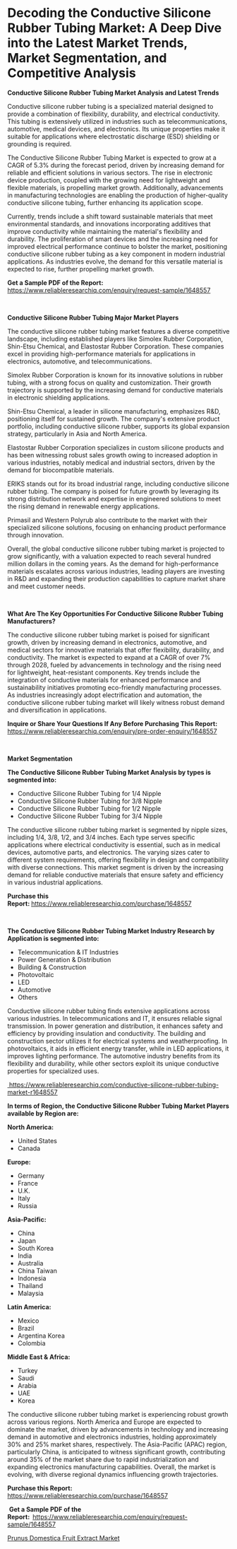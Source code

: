 <p><h1>Decoding the Conductive Silicone Rubber Tubing Market: A Deep Dive into the Latest Market Trends, Market Segmentation, and Competitive Analysis</h1></p><p><strong>Conductive Silicone Rubber Tubing Market Analysis and Latest Trends</strong></p>
<p><p>Conductive silicone rubber tubing is a specialized material designed to provide a combination of flexibility, durability, and electrical conductivity. This tubing is extensively utilized in industries such as telecommunications, automotive, medical devices, and electronics. Its unique properties make it suitable for applications where electrostatic discharge (ESD) shielding or grounding is required.</p><p>The Conductive Silicone Rubber Tubing Market is expected to grow at a CAGR of 5.3% during the forecast period, driven by increasing demand for reliable and efficient solutions in various sectors. The rise in electronic device production, coupled with the growing need for lightweight and flexible materials, is propelling market growth. Additionally, advancements in manufacturing technologies are enabling the production of higher-quality conductive silicone tubing, further enhancing its application scope.</p><p>Currently, trends include a shift toward sustainable materials that meet environmental standards, and innovations incorporating additives that improve conductivity while maintaining the material's flexibility and durability. The proliferation of smart devices and the increasing need for improved electrical performance continue to bolster the market, positioning conductive silicone rubber tubing as a key component in modern industrial applications. As industries evolve, the demand for this versatile material is expected to rise, further propelling market growth.</p></p>
<p><strong>Get a Sample PDF of the Report:&nbsp;</strong> <a href="https://www.reliableresearchiq.com/enquiry/request-sample/1648557?utm_campaign=2926&utm_medium=2&utm_source=Github&utm_content=ia&utm_term=01042025&utm_id=conductive-silicone-rubber-tubing">https://www.reliableresearchiq.com/enquiry/request-sample/1648557</a></p>
<p>&nbsp;</p>
<p><strong>Conductive Silicone Rubber Tubing Major Market Players</strong></p>
<p><p>The conductive silicone rubber tubing market features a diverse competitive landscape, including established players like Simolex Rubber Corporation, Shin-Etsu Chemical, and Elastostar Rubber Corporation. These companies excel in providing high-performance materials for applications in electronics, automotive, and telecommunications.</p><p>Simolex Rubber Corporation is known for its innovative solutions in rubber tubing, with a strong focus on quality and customization. Their growth trajectory is supported by the increasing demand for conductive materials in electronic shielding applications. </p><p>Shin-Etsu Chemical, a leader in silicone manufacturing, emphasizes R&D, positioning itself for sustained growth. The company's extensive product portfolio, including conductive silicone rubber, supports its global expansion strategy, particularly in Asia and North America. </p><p>Elastostar Rubber Corporation specializes in custom silicone products and has been witnessing robust sales growth owing to increased adoption in various industries, notably medical and industrial sectors, driven by the demand for biocompatible materials.</p><p>ERIKS stands out for its broad industrial range, including conductive silicone rubber tubing. The company is poised for future growth by leveraging its strong distribution network and expertise in engineered solutions to meet the rising demand in renewable energy applications.</p><p>Primasil and Western Polyrub also contribute to the market with their specialized silicone solutions, focusing on enhancing product performance through innovation. </p><p>Overall, the global conductive silicone rubber tubing market is projected to grow significantly, with a valuation expected to reach several hundred million dollars in the coming years. As the demand for high-performance materials escalates across various industries, leading players are investing in R&D and expanding their production capabilities to capture market share and meet customer needs.</p></p>
<p>&nbsp;</p>
<p><strong>What Are The Key Opportunities For Conductive Silicone Rubber Tubing Manufacturers?</strong></p>
<p><p>The conductive silicone rubber tubing market is poised for significant growth, driven by increasing demand in electronics, automotive, and medical sectors for innovative materials that offer flexibility, durability, and conductivity. The market is expected to expand at a CAGR of over 7% through 2028, fueled by advancements in technology and the rising need for lightweight, heat-resistant components. Key trends include the integration of conductive materials for enhanced performance and sustainability initiatives promoting eco-friendly manufacturing processes. As industries increasingly adopt electrification and automation, the conductive silicone rubber tubing market will likely witness robust demand and diversification in applications.</p></p>
<p><strong>Inquire or Share Your Questions If Any Before Purchasing This Report:</strong> <a href="https://www.reliableresearchiq.com/enquiry/pre-order-enquiry/1648557?utm_campaign=2926&utm_medium=2&utm_source=Github&utm_content=ia&utm_term=01042025&utm_id=conductive-silicone-rubber-tubing">https://www.reliableresearchiq.com/enquiry/pre-order-enquiry/1648557</a></p>
<p>&nbsp;</p>
<p><strong>Market Segmentation</strong></p>
<p><strong>The Conductive Silicone Rubber Tubing Market Analysis by types is segmented into:</strong></p>
<p><ul><li>Conductive Silicone Rubber Tubing for 1/4 Nipple</li><li>Conductive Silicone Rubber Tubing for 3/8 Nipple</li><li>Conductive Silicone Rubber Tubing for 1/2 Nipple</li><li>Conductive Silicone Rubber Tubing for 3/4 Nipple</li></ul></p>
<p><p>The conductive silicone rubber tubing market is segmented by nipple sizes, including 1/4, 3/8, 1/2, and 3/4 inches. Each type serves specific applications where electrical conductivity is essential, such as in medical devices, automotive parts, and electronics. The varying sizes cater to different system requirements, offering flexibility in design and compatibility with diverse connections. This market segment is driven by the increasing demand for reliable conductive materials that ensure safety and efficiency in various industrial applications.</p></p>
<p><strong>Purchase this Report:&nbsp;</strong><a href="https://www.reliableresearchiq.com/purchase/1648557?utm_campaign=2926&utm_medium=2&utm_source=Github&utm_content=ia&utm_term=01042025&utm_id=conductive-silicone-rubber-tubing">https://www.reliableresearchiq.com/purchase/1648557</a></p>
<p>&nbsp;</p>
<p><strong>The Conductive Silicone Rubber Tubing Market Industry Research by Application is segmented into:</strong></p>
<p><ul><li>Telecommunication & IT Industries</li><li>Power Generation & Distribution</li><li>Building & Construction</li><li>Photovoltaic</li><li>LED</li><li>Automotive</li><li>Others</li></ul></p>
<p><p>Conductive silicone rubber tubing finds extensive applications across various industries. In telecommunications and IT, it ensures reliable signal transmission. In power generation and distribution, it enhances safety and efficiency by providing insulation and conductivity. The building and construction sector utilizes it for electrical systems and weatherproofing. In photovoltaics, it aids in efficient energy transfer, while in LED applications, it improves lighting performance. The automotive industry benefits from its flexibility and durability, while other sectors exploit its unique conductive properties for specialized uses.</p></p>
<p><a href="https://www.reliableresearchiq.com/conductive-silicone-rubber-tubing-market-r1648557?utm_campaign=2926&utm_medium=2&utm_source=Github&utm_content=ia&utm_term=01042025&utm_id=conductive-silicone-rubber-tubing">&nbsp;https://www.reliableresearchiq.com/conductive-silicone-rubber-tubing-market-r1648557</a></p>
<p><strong>In terms of Region, the Conductive Silicone Rubber Tubing Market Players available by Region are:</strong></p>
<p>
    <p> <strong> North America: </strong>
        <ul>
            <li>United States</li>
            <li>Canada</li>
        </ul>
        </p> 
    <p> <strong> Europe: </strong>
        <ul>
            <li>Germany</li>
            <li>France</li>
            <li>U.K.</li>
            <li>Italy</li>
            <li>Russia</li>
        </ul>
        </p> 
    <p> <strong> Asia-Pacific: </strong>
        <ul>
            <li>China</li>
            <li>Japan</li>
            <li>South Korea</li>
            <li>India</li>
            <li>Australia</li>
            <li>China Taiwan</li>
            <li>Indonesia</li>
            <li>Thailand</li>
            <li>Malaysia</li>
        </ul>
        </p> 
    <p> <strong> Latin America: </strong>
        <ul>
            <li>Mexico</li>
            <li>Brazil</li>
            <li>Argentina Korea</li>
            <li>Colombia</li>
        </ul>
        </p> 
    <p> <strong> Middle East & Africa: </strong>
        <ul>
            <li>Turkey</li>
            <li>Saudi</li>
            <li>Arabia</li>
            <li>UAE</li>
            <li>Korea</li>
        </ul>
    </p>
    </p>
<p><p>The conductive silicone rubber tubing market is experiencing robust growth across various regions. North America and Europe are expected to dominate the market, driven by advancements in technology and increasing demand in automotive and electronics industries, holding approximately 30% and 25% market shares, respectively. The Asia-Pacific (APAC) region, particularly China, is anticipated to witness significant growth, contributing around 35% of the market share due to rapid industrialization and expanding electronics manufacturing capabilities. Overall, the market is evolving, with diverse regional dynamics influencing growth trajectories.</p></p>
<p><strong>Purchase this Report: </strong><a href="https://www.reliableresearchiq.com/purchase/1648557?utm_campaign=2926&utm_medium=2&utm_source=Github&utm_content=ia&utm_term=01042025&utm_id=conductive-silicone-rubber-tubing">https://www.reliableresearchiq.com/purchase/1648557</a></p>
<p>&nbsp;<strong>Get a Sample PDF of the Report:&nbsp;&nbsp;</strong><a href="https://www.reliableresearchiq.com/enquiry/request-sample/1648557?utm_campaign=2926&utm_medium=2&utm_source=Github&utm_content=ia&utm_term=01042025&utm_id=conductive-silicone-rubber-tubing">https://www.reliableresearchiq.com/enquiry/request-sample/1648557</a></p>
<p><strong></strong></p>
<p><p><a href="https://github.com/nafidurii/Market-Research-Report-List-1/blob/main/prunus-domestica-fruit-extract-market.md?utm_campaign=2926&utm_medium=2&utm_source=Github&utm_content=ia&utm_term=01042025&utm_id=conductive-silicone-rubber-tubing">Prunus Domestica Fruit Extract Market</a></p></p>
